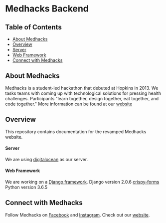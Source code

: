 # Medhacks Backend

## Table of Contents
 * [About Medhacks](#about-medhacks)
 * [Overview](#overview)
  * [Server](#server)
  * [Web Framework](#web-framework)
 * [Connect with Medhacks](#connect_with_medhacks)
 
## About Medhacks

Medhacks is a student-led hackathon that debuted at Hopkins in 2013. 
We tasks teams with coming up with technological solutions for pressing health challenges.
Participants "learn together, design together, eat together, and code together."
More information can be found at our [website](http://medhacks.org/)

## Overview
This repository contains documentation for the revamped Medhacks website.

#### Server
We are using [digitalocean](https://www.digitalocean.com/) as our server.

#### Web Framework
We are working on a [Django framework](https://www.djangoproject.com/).
Django version 2.0.6
[crispy-forms](http://django-crispy-forms.readthedocs.io/en/latest/install.html)
Python version 3.6.5


## Connect with Medhacks
Follow Medhacks on [Facebook](https://www.facebook.com/medhacks/?ref=br_rs/) and [Instagram](https://www.instagram.com/medhacks/). Check out our [website](http://medhacks.org/).


